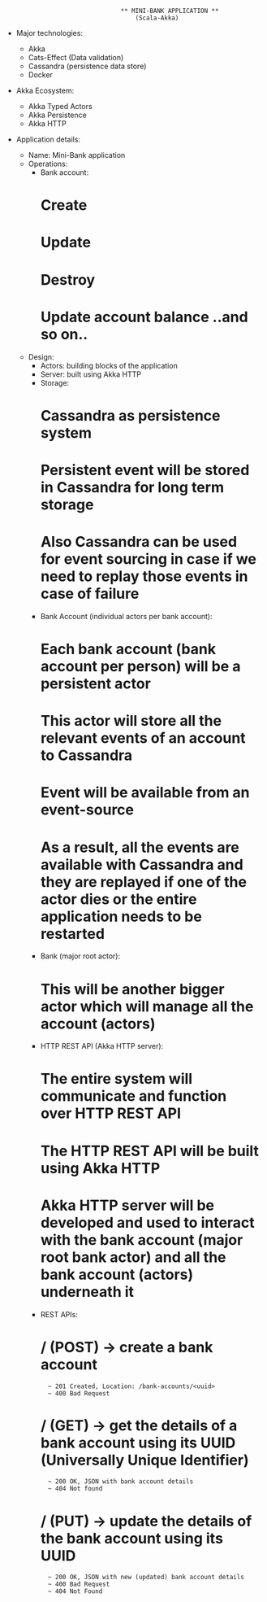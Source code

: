 									** MINI-BANK APPLICATION **
										(Scala-Akka)

+ Major technologies:
	* Akka
	* Cats-Effect (Data validation)
	* Cassandra (persistence data store)
	* Docker

+ Akka Ecosystem:
	* Akka Typed Actors
	* Akka Persistence
	* Akka HTTP

+ Application details:
	* Name: Mini-Bank application
	* Operations:
		- Bank account:
			# Create
			# Update
			# Destroy
			# Update account balance ..and so on..
	* Design:
		- Actors: building blocks of the application
		- Server: built using Akka HTTP
		- Storage:
			# Cassandra as persistence system
			# Persistent event will be stored in Cassandra for long term storage
			# Also Cassandra can be used for event sourcing in case if we need to replay those events in case of failure
		- Bank Account (individual actors per bank account):
			# Each bank account (bank account per person) will be a persistent actor
			# This actor will store all the relevant events of an account to Cassandra
			# Event will be available from an event-source
			# As a result, all the events are available with Cassandra and they are replayed if one of the actor dies or the entire application needs to be restarted
		- Bank (major root actor):
			# This will be another bigger actor which will manage all the account (actors)
		- HTTP REST API (Akka HTTP server):
			# The entire system will communicate and function over HTTP REST API
			# The HTTP REST API will be built using Akka HTTP
			# Akka HTTP server will be developed and used to interact with the bank account (major root bank actor) and all the bank account (actors) underneath it
		- REST APIs:
			# / (POST) -> create a bank account
				~ 201 Created, Location: /bank-accounts/<uuid>
				~ 400 Bad Request
			# /<uuid> (GET) -> get the details of a bank account using its UUID (Universally Unique Identifier)
				~ 200 OK, JSON with bank account details
				~ 404 Not found
			# /<uuid> (PUT) -> update the details of the bank account using its UUID
				~ 200 OK, JSON with new (updated) bank account details
				~ 400 Bad Request
				~ 404 Not Found

